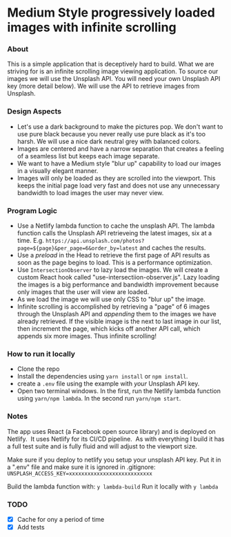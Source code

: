 # Medium Style progressively loaded images with infinite scrolling

### About

This is a simple application that is deceptively hard to build. What we are striving for is an infinite scrolling image viewing application.  To source our images we will use the Unsplash API.  You will need your own Unsplash API key (more detail below).  We will use the API to retrieve images from Unsplash.  

### Design Aspects

* Let's use a dark background to make the pictures pop. We don't want to use pure black because you never really use pure black as it's too harsh. We will use a nice dark neutral grey with balanced colors.
* Images are centered and have a narrow separation that creates a feeling of a seamless list but keeps each image separate.
* We want to have a Medium style "blur up" capability to load our images in a visually elegant manner.
* Images will only be loaded as they are scrolled into the viewport. This keeps the initial page load very fast and does not use any unnecessary bandwidth to load images the user may never view.

### Program Logic

* Use a Netlify lambda function to cache the unsplash API. The lambda function calls the Unsplash API retrieveing the latest images, six at a time. E.g. `https://api.unsplash.com/photos?page=${page}&per_page=6&order_by=latest` and caches the results.
* Use a *preload* in the Head to retrieve the first page of API results as soon as the page begins to load. This is a performance optimization.
* Use `IntersectionObserver` to lazy load the images.  We will create a custom React hook called "use-intersectiion-observer.js".  Lazy loading the images is a big performance and bandwidth improvement because only images that the user will view are loaded.
* As we load the image we will use only CSS to "blur up" the image.
* Infinite scrolling is accomplished by retrieving a "page" of 6 images through the Unsplash API and *appending* them to the images we have already retrieved. If the visible image is the next to last image in our list, then increment the page, which kicks off another API call, which appends six more images. Thus infinite scrolling!

### How to run it locally

* Clone the repo
* Install the dependencies using `yarn install` or `npm install`.
* create a `.env` file using the example with *your* Unsplash API key.
* Open two terminal windows.  In the first, run the Netlify lambda function using `yarn/npm lambda`.  In the second run `yarn/npm start`.
  
### Notes

The app uses React (a Facebook open source library) and is deployed on Netlify.  It uses Netlify for its CI/CD pipeline.  As with everything I build it has a full test suite and is fully fluid and will adjust to the viewport size. 

Make sure if you deploy to netlify you setup your unsplash API key. Put it in a ".env" file and make sure it is ignored in .gitignore: `UNSPLASH_ACCESS_KEY=xxxxxxxxxxxxxxxxxxxxxxxxxxx`

Build the lambda function with: `y lambda-build`
Run it locally with `y lambda`

### TODO

* [x] Cache for ony a period of time
* [x] Add tests
